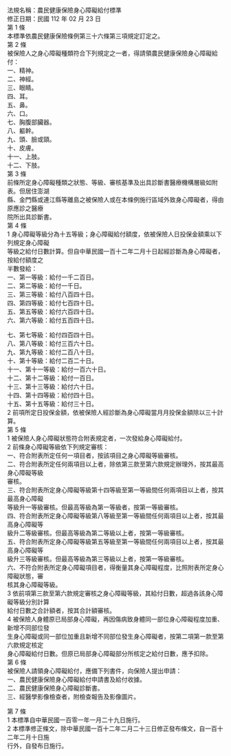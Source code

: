 法規名稱：農民健康保險身心障礙給付標準  
修正日期：民國 112 年 02 月 23 日  
第 1 條  
本標準依農民健康保險條例第三十六條第三項規定訂定之。  
第 2 條  
被保險人之身心障礙種類符合下列規定之一者，得請領農民健康保險身心障礙給付：  
一、精神。  
二、神經。  
三、眼睛。  
四、耳。  
五、鼻。  
六、口。  
七、胸腹部臟器。  
八、軀幹。  
九、頭、臉或頸。  
十、皮膚。  
十一、上肢。  
十二、下肢。  
第 3 條  
前條所定身心障礙種類之狀態、等級、審核基準及出具診斷書醫療機構層級如附表。但居住澎湖  
縣、金門縣或連江縣等離島之被保險人或在本條例施行區域外致身心障礙者，得由原應診之醫療  
院所出具診斷書。  
第 4 條  
1 身心障礙等級分為十五等級；身心障礙給付額度，依被保險人日投保金額乘以下列規定身心障礙  
等級之給付日數計算。但自中華民國一百十二年二月十日起經診斷為身心障礙者，按給付額度之  
半數發給：  
一、第一等級：給付一千二百日。  
二、第二等級：給付一千日。  
三、第三等級：給付八百四十日。  
四、第四等級：給付七百四十日。  
五、第五等級：給付六百四十日。  
六、第六等級：給付五百四十日。  


七、第七等級：給付四百四十日。  
八、第八等級：給付三百六十日。  
九、第九等級：給付二百八十日。  
十、第十等級：給付二百二十日。  
十一、第十一等級：給付一百六十日。  
十二、第十二等級：給付一百日。  
十三、第十三等級：給付六十日。  
十四、第十四等級：給付四十日。  
十五、第十五等級：給付三十日。  
2 前項所定日投保金額，依被保險人經診斷為身心障礙當月月投保金額除以三十計算。  
第 5 條  
1 被保險人身心障礙狀態符合附表規定者，一次發給身心障礙給付。  
2 前條身心障礙等級依下列規定審核：  
一、符合附表所定任何一項目者，按該項目之身心障礙等級審核。  
二、符合附表所定任何兩項目以上者，除依第三款至第六款規定辦理外，按其最高身心障礙等級  
審核。  
三、符合附表所定身心障礙等級第十四等級至第一等級間任何兩項目以上者，按其最高身心障礙  
等級升一等級審核。但最高等級為第一等級者，按第一等級審核。  
四、符合附表所定身心障礙等級第八等級至第一等級間任何兩項目以上者，按其最高身心障礙等  
級升二等級審核。但最高等級為第二等級以上者，按第一等級審核。  
五、符合附表所定身心障礙等級第五等級至第一等級間任何兩項目以上者，按其最高身心障礙等  
級升三等級審核。但最高等級為第三等級以上者，按第一等級審核。  
六、不符合附表所定身心障礙項目者，得衡量其身心障礙程度，比照附表所定身心障礙狀態，審  
核其身心障礙等級。  
3 依前項第三款至第六款規定審核之身心障礙等級，其給付日數，超過各該身心障礙等級分別計算  
給付日數之合計額者，按其合計額審核。  
4 被保險人身體原已局部身心障礙，再因傷病致身體同一部位身心障礙程度加重、新增不同部位發  
生身心障礙或同一部位加重且新增不同部位發生身心障礙者，按第二項第一款至第六款規定核定  
身心障礙給付日數。但原已局部身心障礙部分所核定之給付日數，應予扣除。  
第 6 條  
被保險人請領身心障礙給付，應備下列書件，向保險人提出申請：  
一、農民健康保險身心障礙給付申請書及給付收據。  
二、農民健康保險身心障礙診斷書。  
三、經醫學影像檢查者，附檢查報告及影像圖片。  


第 7 條  
1 本標準自中華民國一百零一年一月二十九日施行。  
2 本標準修正條文，除中華民國一百十二年二月二十三日修正發布條文，自一百十二年二月十日施  
行外，自發布日施行。  


